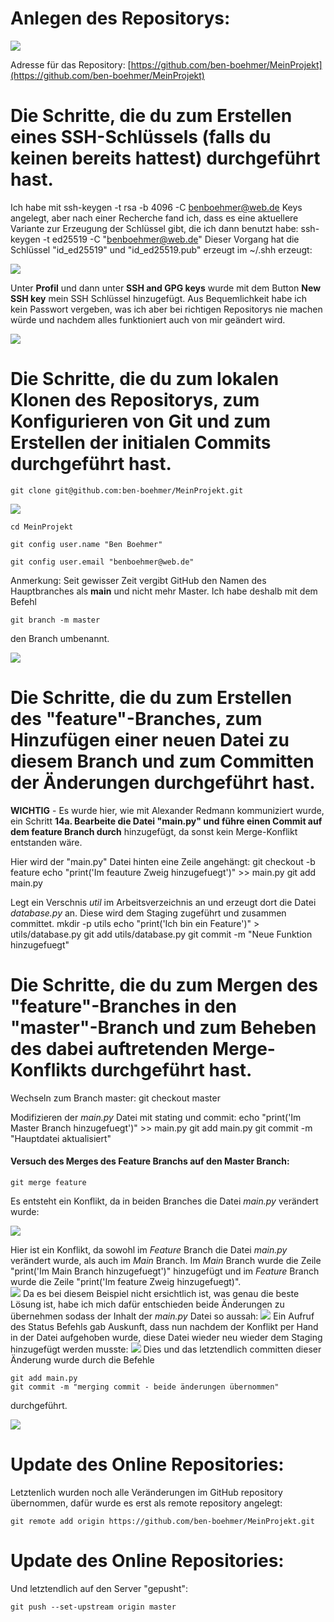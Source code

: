 # Anlegen des Repositorys:

![](bilder/repository_angelegt.png)

Adresse für das Repository: [https://github.com/ben-boehmer/MeinProjekt](https://github.com/ben-boehmer/MeinProjekt)

# Die Schritte, die du zum Erstellen eines SSH-Schlüssels (falls du keinen bereits hattest) durchgeführt hast.

Ich habe mit
    ssh-keygen -t rsa -b 4096 -C benboehmer@web.de
Keys angelegt, aber nach einer Recherche fand ich, dass es eine aktuellere Variante zur Erzeugung der
Schlüssel gibt, die ich dann benutzt habe:
    ssh-keygen -t ed25519 -C "benboehmer@web.de"
Dieser Vorgang hat die Schlüssel "id_ed25519" und "id_ed25519.pub" erzeugt im ~/.shh erzeugt:

![](bilder/ssh_keys.png)


Unter **Profil** und dann unter **SSH and GPG keys** wurde mit dem Button **New SSH key**
mein SSH Schlüssel hinzugefügt. Aus Bequemlichkeit habe ich kein Passwort vergeben,
was ich aber bei richtigen Repositorys nie machen würde und nachdem alles funktioniert
auch von mir geändert wird.

![](bilder/ssh_menu.png)

# Die Schritte, die du zum lokalen Klonen des Repositorys, zum Konfigurieren von Git und zum Erstellen der initialen Commits durchgeführt hast.

    git clone git@github.com:ben-boehmer/MeinProjekt.git
    
![](bilder/cloning_rep.png)

    cd MeinProjekt

    git config user.name "Ben Boehmer"

    git config user.email "benboehmer@web.de"

Anmerkung: Seit gewisser Zeit vergibt GitHub den Namen des Hauptbranches als
**main** und nicht mehr Master. Ich habe deshalb mit dem Befehl

    git branch -m master

den Branch umbenannt. 

![](bilder/configure_repository.png)
# Die Schritte, die du zum Erstellen des "feature"-Branches, zum Hinzufügen einer neuen Datei zu diesem Branch und zum Committen der Änderungen durchgeführt hast.

**WICHTIG** - Es wurde hier, wie mit Alexander Redmann kommuniziert wurde, ein Schritt **14a. Bearbeite die Datei "main.py" und führe einen Commit auf dem feature Branch durch**
hinzugefügt, da sonst kein Merge-Konflikt entstanden wäre. 

Hier wird der "main.py" Datei hinten eine Zeile angehängt:
    git checkout -b feature
    echo "print('Im feauture Zweig hinzugefuegt')" >> main.py
    git add main.py


Legt ein Verschnis *util* im Arbeitsverzeichnis an und erzeugt dort die Datei
*database.py* an. Diese wird dem Staging zugeführt und zusammen committet.
    mkdir -p utils
    echo "print('Ich bin ein Feature')" > utils/database.py
    git add utils/database.py
    git commit -m "Neue Funktion hinzugefuegt"

# Die Schritte, die du zum Mergen des "feature"-Branches in den "master"-Branch und zum Beheben des dabei auftretenden Merge-Konflikts durchgeführt hast.


Wechseln zum Branch master:
	git checkout master

Modifizieren der *main.py* Datei mit stating und commit:
    echo "print('Im Master Branch hinzugefuegt')" >> main.py
    git add main.py
    git commit -m "Hauptdatei aktualisiert"


#### Versuch des Merges des Feature Branchs auf den Master Branch:

    git merge feature

Es entsteht ein Konflikt, da in beiden Branches die Datei *main.py* verändert wurde:

![](bilder/konflikt_code)

Hier ist ein Konflikt, da sowohl im *Feature* Branch die Datei *main.py* verändert wurde, als auch im *Main* Branch. Im *Main* Branch wurde die Zeile "print('Im Main Branch hinzugefuegt')" hinzugefügt und im *Feature* Branch wurde die Zeile "print('Im feature Zweig hinzugefuegt)".     
![](bilder/konflikt_vs.png)
Da es bei diesem Beispiel nicht ersichtlich ist, was genau die beste Lösung ist, habe ich mich dafür entschieden beide Änderungen zu übernehmen sodass der Inhalt der *main.py* Datei so aussah:
![](bilder/konflikt_aufgeloest.png)
Ein Aufruf des Status Befehls gab Auskunft, dass nun nachdem der Konflikt per Hand in der Datei aufgehoben wurde, diese Datei wieder neu wieder dem Staging hinzugefügt werden musste:
![](bilder/status_after_merge.png)
Dies und das letztendlich committen dieser Änderung wurde durch die Befehle

    git add main.py
    git commit -m "merging commit - beide änderungen übernommen"

durchgeführt.

![](bilder/resolve_conflict.png)

# Update des Online Repositories:

Letztenlich wurden noch alle Veränderungen im GitHub repository übernommen,
dafür wurde es erst als remote repository angelegt:

    git remote add origin https://github.com/ben-boehmer/MeinProjekt.git

# Update des Online Repositories:

Und letztendlich auf den Server "gepusht":

    git push --set-upstream origin master
